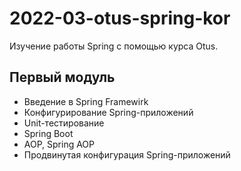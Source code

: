 # 2022-03-otus-spring-kor
Изучение работы Spring с помощью курса Otus.

## Первый модуль
* Введение в Spring Framewirk
* Конфигурирование Spring-приложений
* Unit-тестирование
* Spring Boot
* AOP, Spring AOP
* Продвинутая конфигурация Spring-приложений
